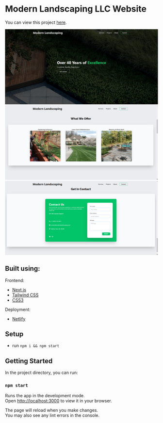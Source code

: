 # Modern Landscaping LLC Website

You can view this project [here](https://modern-landscaping.netlify.app).

![](./pages/Pictures/ReadmePictures/ccb1b0349f876aaf0eddc44c3db00d17.jpg)
![](./pages/Pictures/ReadmePictures/c565af5772b683d200efbfd1a35fc872.jpg)
![](./pages/Pictures/ReadmePictures/cf679b491e7cdb408a0aee5459fe47b7.png)

## Built using:

Frontend:

- [Next.js](https://nextjs.org)
- [Tailwind CSS](https://tailwindcss.com)
- [CSS3](https://developer.mozilla.org/en-US/docs/Web/CSS)

Deployment:

- [Netlify](https://www.netlify.com)

## Setup

- run `npm i && npm start`

## Getting Started

In the project directory, you can run:

### `npm start`

Runs the app in the development mode.\
Open [http://localhost:3000](http://localhost:3000) to view it in your browser.

The page will reload when you make changes.\
You may also see any lint errors in the console.
